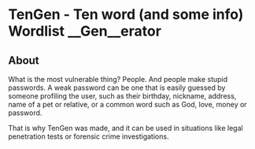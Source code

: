 # TenGen - __Ten__ word (and some info) Wordlist __Gen__erator

## About

What is the most vulnerable thing? People. And people make stupid passwords. A weak password can be one that is easily guessed by someone profiling the user, such as their birthday, nickname, address, name of a pet or relative, or a common word such as God, love, money or password.

That is why TenGen was made, and it can be used in situations like legal penetration tests or forensic crime investigations.
